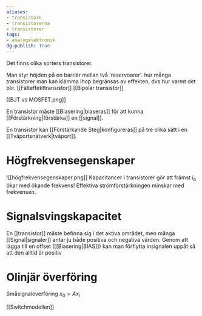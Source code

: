 ```yaml
---
aliases: 
- transistorn
- transistorerna
- transistorer
tags: 
- analogelektronik
dg-publish: True
---
```

Det finns olika sorters transistorer. 

Man styr höjden på en barriär mellan två 'reservoarer'. 
hur många transistorer man kan klämma ihop begränsas av effekten, dvs hur varmt det blir.
[[Fälteffekttransistor]]
[[Bipolär transistor]]

[[BJT vs MOSFET.png]]

En transistor måste [[Biasering|biaseras]] för att kunna [[Förstärkning|förstärka]] en [[signal]]. 

En transistor kan [[Förstärkande Steg|konfigureras]] på tre olika sätt i en [[Tvåportsnätverk|tvåport]].
# Högfrekvensegenskaper
![[högfrekvensegenskaper.png]]
Kapacitancer i transistorer gör att främst $i_b$ ökar med ökande frekvens! Effektiva strömförstärkningen minskar med frekvensen.


# Signalsvingskapacitet
En [[transistor]] måste befinna sig i det aktiva området, men många [[Signal|signaler]] antar ju både positiva och negativa värden. Genom att lägga till en offset ([[Biasering|BIAS]]) kan man förflytta insignalen uppåt så att den alltid är positiv

# Olinjär överföring
Småsignalöverföring $x_{0}=Ax_{i}$ 




[[Switchmodellen]]